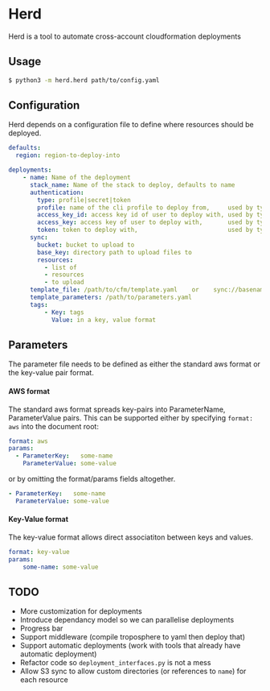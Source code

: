 # Herd

Herd is a tool to automate cross-account cloudformation deployments

## Usage
```sh
$ python3 -m herd.herd path/to/config.yaml
```

## Configuration
Herd depends on a configuration file to define where resources should be deployed.
```yaml
defaults:
  region: region-to-deploy-into

deployments:
    - name: Name of the deployment
      stack_name: Name of the stack to deploy, defaults to name
      authentication:
        type: profile|secret|token
        profile: name of the cli profile to deploy from,     used by type=profile
        access_key_id: access key id of user to deploy with, used by type=secret
        access_key: access key of user to deploy with,       used by type=secret
        token: token to deploy with,                         used by type=token
      sync:
        bucket: bucket to upload to
        base_key: directory path to upload files to
        resources:
          - list of
          - resources
          - to upload
      template_file: /path/to/cfm/template.yaml    or    sync://basename_of_resource_in_sync.resources
      template_parameters: /path/to/parameters.yaml
      tags:
          - Key: tags
            Value: in a key, value format
```

## Parameters
The parameter file needs to be defined as either the standard aws format or the key-value pair format.

#### AWS format
The standard aws format spreads key-pairs into ParameterName, ParameterValue pairs. This can be supported either
by specifying `format: aws` into the document root:
```yaml
format: aws
params:
  - ParameterKey:   some-name
    ParameterValue: some-value
```

or by omitting the format/params fields altogether.
```yaml
- ParameterKey:   some-name
  ParameterValue: some-value
```

#### Key-Value format
The key-value format allows direct associatiton between keys and values.
```yaml
format: key-value
params:
    some-name: some-value
```

## TODO
 - More customization for deployments
 - Introduce dependancy model so we can parallelise deployments
 - Progress bar
 - Support middleware (compile troposphere to yaml then deploy that)
 - Support automatic deployments (work with tools that already have automatic deployment)
 - Refactor code so `deployment_interfaces.py` is not a mess
 - Allow S3 sync to allow custom directories (or references to `name`) for each resource
